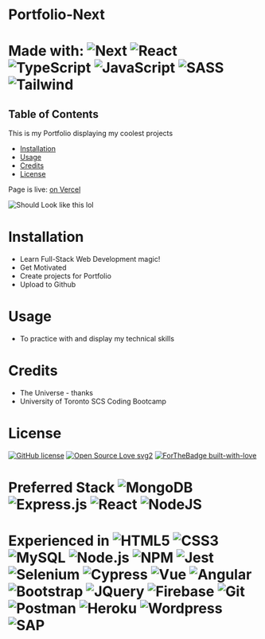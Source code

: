 # Portfolio-Next

# Made with: <img alt="Next" src ="https://img.shields.io/badge/next.js-000000?style=for-the-badge&logo=nextdotjs&logoColor=white"/> <img alt="React" src="https://img.shields.io/badge/React-20232A?style=for-the-badge&logo=react&logoColor=61DAFB"/> <img alt="TypeScript" src="https://img.shields.io/badge/TypeScript-007ACC?style=for-the-badge&logo=typescript&logoColor=white"/> <img alt="JavaScript" src="https://img.shields.io/badge/JavaScript-323330?style=for-the-badge&logo=javascript&logoColor=F7DF1Ee"/> <img alt="SASS" src="https://img.shields.io/badge/Sass-CC6699?style=for-the-badge&logo=sass&logoColor=white"/> <img alt="Tailwind" src="https://img.shields.io/badge/Tailwind_CSS-38B2AC?style=for-the-badge&logo=tailwind-css&logoColor=white"/>

## Table of Contents

This is my Portfolio displaying my coolest projects
* [Installation](#installation)
* [Usage](#Usage)
* [Credits](#Credits)
* [License](#License)

Page is live: [on Vercel](https://www.ksajan.page/)

![Should Look like this lol](https://github.com/kevsaj/Portfolio-Next/tree/main/assets/KS.gif)

# Installation
* Learn Full-Stack Web Development magic!
* Get Motivated
* Create projects for Portfolio
* Upload to Github 

# Usage
* To practice with and display my technical skills 

# Credits
* The Universe - thanks
* University of Toronto SCS Coding Bootcamp

# License
[![GitHub license](https://img.shields.io/github/license/Naereen/StrapDown.js.svg)](https://github.com/kevsaj/Portfolio-Next/blob/main/LICENSE)
[![Open Source Love svg2](https://badges.frapsoft.com/os/v2/open-source.svg?v=103)](https://github.com/ellerbrock/open-source-badges/)
[![ForTheBadge built-with-love](http://ForTheBadge.com/images/badges/built-with-love.svg)](https://GitHub.com/Naereen/)

# Preferred Stack <img alt="MongoDB" src ="https://img.shields.io/badge/MongoDB-%234ea94b.svg?&style=for-the-badge&logo=mongodb&logoColor=white"/> <img alt="Express.js" src="https://img.shields.io/badge/express.js%20-%23404d59.svg?&style=for-the-badge"/> <img alt="React" src="https://img.shields.io/badge/react%20-%2320232a.svg?&style=for-the-badge&logo=react&logoColor=%2361DAFB"/> <img alt="NodeJS" src="https://img.shields.io/badge/node.js%20-%2343853D.svg?&style=for-the-badge&logo=node.js&logoColor=white"/>

# Experienced in <img alt="HTML5" src="https://img.shields.io/badge/HTML5-E34F26?style=for-the-badge&logo=html5&logoColor=white"/> <img alt="CSS3" src="https://img.shields.io/badge/CSS3-1572B6?style=for-the-badge&logo=css3&logoColor=white"/> <img alt="MySQL" src="https://img.shields.io/badge/MySQL-00000F?style=for-the-badge&logo=mysql&logoColor=white"/> <img alt="Node.js" src="https://img.shields.io/badge/Node.js-43853D?style=for-the-badge&logo=node-dot-js&logoColor=white"/> <img alt="NPM" src="https://img.shields.io/badge/npm-CB3837?style=for-the-badge&logo=npm&logoColor=white"/> <img alt="Jest" src="https://img.shields.io/badge/Jest-C21325?style=for-the-badge&logo=jest&logoColor=white"/>  <img alt="Selenium" src="https://img.shields.io/badge/Selenium-43B02A?style=for-the-badge&logo=Selenium&logoColor=white"/> <img alt="Cypress" src="https://img.shields.io/badge/Cypress-17202C?style=for-the-badge&logo=cypress&logoColor=white"/> <img alt="Vue" src="https://img.shields.io/badge/Vue.js-35495E?style=for-the-badge&logo=vue-dot-js&logoColor=4FC08D"/> <img alt="Angular" src="https://img.shields.io/badge/Angular-DD0031?style=for-the-badge&logo=angular&logoColor=white"/>  <img alt="Bootstrap" src="https://img.shields.io/badge/Bootstrap-563D7C?style=for-the-badge&logo=bootstrap&logoColor=white"/> <img alt="JQuery" src="https://img.shields.io/badge/jQuery-0769AD?style=for-the-badge&logo=jquery&logoColor=white"/> <img alt="Firebase" src="https://img.shields.io/badge/firebase-ffca28?style=for-the-badge&logo=firebase&logoColor=black"/> <img alt="Git" src="https://img.shields.io/badge/Git-F05032?style=for-the-badge&logo=git&logoColor=white"/> <img alt="Postman" src="https://img.shields.io/badge/Postman-FF6C37?style=for-the-badge&logo=Postman&logoColor=white"/> <img alt="Heroku" src="https://img.shields.io/badge/Heroku-430098?style=for-the-badge&logo=heroku&logoColor=white"/>  <img alt="Wordpress" src="https://img.shields.io/badge/Wordpress-21759B?style=for-the-badge&logo=wordpress&logoColor=white"/>  <img alt="SAP" src="https://img.shields.io/badge/SAP-0FAAFF?style=for-the-badge&logo=sap&logoColor=white"/> 